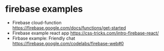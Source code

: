 # firebase examples

* Firebase cloud-function
	https://firebase.google.com/docs/functions/get-started
* Firebase example react app
	https://css-tricks.com/intro-firebase-react/
* Firbase example: Friendly chat
	https://firebase.google.com/codelabs/firebase-web#0
